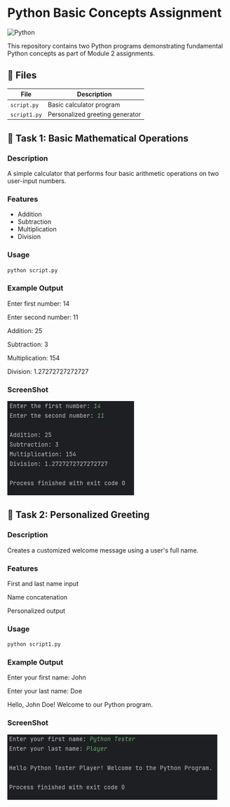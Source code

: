 # Python Basic Concepts Assignment

![Python](https://img.shields.io/badge/Python-3.x-blue.svg)

This repository contains two Python programs demonstrating fundamental Python concepts as part of Module 2 assignments.

## 📁 Files

| File        | Description                          |
|-------------|--------------------------------------|
| `script.py` | Basic calculator program             |
| `script1.py`| Personalized greeting generator      |

## 🧮 Task 1: Basic Mathematical Operations

### Description
A simple calculator that performs four basic arithmetic operations on two user-input numbers.

### Features
- Addition
- Subtraction 
- Multiplication
- Division

### Usage
```bash
python script.py

```
### Example Output

Enter first number: 14

Enter second number: 11

Addition: 25

Subtraction: 3  

Multiplication: 154

Division: 1.27272727272727

### ScreenShot
![04.06.2025_23.38.48_REC.png](04.06.2025_23.38.48_REC.png)
## 👋 Task 2: Personalized Greeting
### Description
Creates a customized welcome message using a user's full name.

### Features
First and last name input

Name concatenation

Personalized output

### Usage
```bash
python script1.py
```
### Example Output

Enter your first name: John

Enter your last name: Doe

Hello, John Doe! Welcome to our Python program.

### ScreenShot
![04.06.2025_23.42.24_REC.png](04.06.2025_23.42.24_REC.png)

